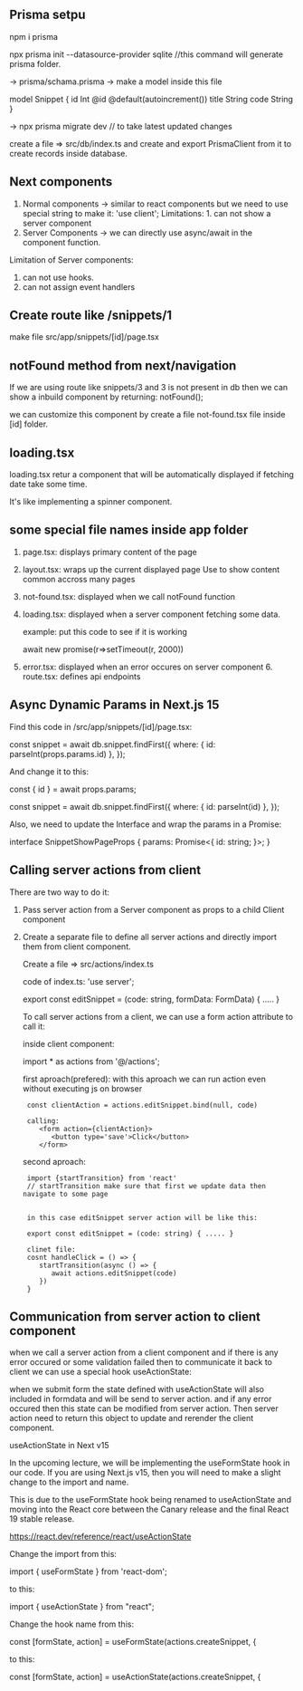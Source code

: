 ## Prisma setpu

npm i prisma

npx prisma init --datasource-provider sqlite //this command will generate prisma
folder.

-> prisma/schama.prisma -> make a model inside this file

model Snippet { id Int @id @default(autoincrement()) title String code String }

-> npx prisma migrate dev // to take latest updated changes

create a file => src/db/index.ts and create and export PrismaClient from it to
create records inside database.

## Next components

1. Normal components -> similar to react components but we need to use special
   string to make it: 'use client'; Limitations: 1. can not show a server
   component
2. Server Components -> we can directly use async/await in the component
   function.

Limitation of Server components:

1. can not use hooks.
2. can not assign event handlers

## Create route like /snippets/1

make file src/app/snippets/[id]/page.tsx

## notFound method from next/navigation

If we are using route like snippets/3 and 3 is not present in db then we can
show a inbuild component by returning: notFound();

we can customize this component by create a file not-found.tsx file inside [id]
folder.

## loading.tsx

loading.tsx retur a component that will be automatically displayed if fetching
date take some time.

It's like implementing a spinner component.

## some special file names inside app folder

1. page.tsx: displays primary content of the page
2. layout.tsx: wraps up the current displayed page Use to show content common
   accross many pages
3. not-found.tsx: displayed when we call notFound function
4. loading.tsx: displayed when a server component fetching some data.

   example: put this code to see if it is working

   await new promise(r=>setTimeout(r, 2000))

5. error.tsx: displayed when an error occures on server component 6. route.tsx:
   defines api endpoints

## Async Dynamic Params in Next.js 15

Find this code in /src/app/snippets/[id]/page.tsx:

const snippet = await db.snippet.findFirst({ where: { id:
parseInt(props.params.id) }, });

And change it to this:

const { id } = await props.params;

const snippet = await db.snippet.findFirst({ where: { id: parseInt(id) }, });

Also, we need to update the Interface and wrap the params in a Promise:

interface SnippetShowPageProps { params: Promise<{ id: string; }>; }

## Calling server actions from client

There are two way to do it:

1.  Pass server action from a Server component as props to a child Client
    component

2.  Create a separate file to define all server actions and directly import them
    from client component.

    Create a file => src/actions/index.ts

    code of index.ts: 'use server';

    export const editSnippet = (code: string, formData: FormData) { ..... }

    To call server actions from a client, we can use a form action attribute to
    call it:

    inside client component:

    import \* as actions from '@/actions';

    first aproach(prefered): with this aproach we can run action even without
    executing js on browser

         const clientAction = actions.editSnippet.bind(null, code)

         calling:
            <form action={clientAction}>
               <button type='save'>Click</button>
            </form>

    second aproach:

         import {startTransition} from 'react'
         // startTransition make sure that first we update data then navigate to some page


         in this case editSnippet server action will be like this:

         export const editSnippet = (code: string) { ..... }

         clinet file:
         cosnt handleClick = () => {
            startTransition(async () => {
               await actions.editSnippet(code)
            })
         }

## Communication from server action to client component

when we call a server action from a client component and if there is any error
occured or some validation failed then to communicate it back to client we can
use a special hook useActionState:

when we submit form the state defined with useActionState will also included in
formdata and will be send to server action. and if any error occured then this
state can be modified from server action. Then server action need to return this
object to update and rerender the client component.

useActionState in Next v15

In the upcoming lecture, we will be implementing the useFormState hook in our
code. If you are using Next.js v15, then you will need to make a slight change
to the import and name.

This is due to the useFormState hook being renamed to useActionState and moving
into the React core between the Canary release and the final React 19 stable
release.

https://react.dev/reference/react/useActionState

Change the import from this:

import { useFormState } from 'react-dom';

to this:

import { useActionState } from "react";

Change the hook name from this:

const [formState, action] = useFormState(actions.createSnippet, {

to this:

const [formState, action] = useActionState(actions.createSnippet, {
